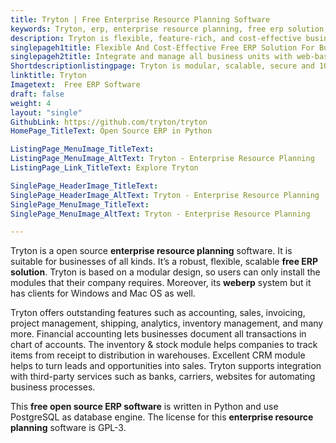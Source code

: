 ```yaml
---
title: Tryton | Free Enterprise Resource Planning Software
keywords: Tryton, erp, enterprise resource planning, free erp solution, free erp application, free open source erp software, weberp, erp modules
description: Tryton is flexible, feature-rich, and cost-effective business software. It’s an easy-to-use free ERP application and ideal for businesses of any size and type.
singlepageh1title: Flexible And Cost-Effective Free ERP Solution For Businesses
singlepageh2title: Integrate and manage all business units with web-based free open source ERP software. Highly scalable, secure, and modular system for every type of business.
Shortdescriptionlistingpage: Tryton is modular, scalable, secure and 100% open source ERP software for companies of all scales.
linktitle: Tryton
Imagetext:  Free ERP Software 
draft: false
weight: 4
layout: "single"
GithubLink: https://github.com/tryton/tryton
HomePage_TitleText: Open Source ERP in Python

ListingPage_MenuImage_TitleText: 
ListingPage_MenuImage_AltText: Tryton - Enterprise Resource Planning
ListingPage_Link_TitleText: Explore Tryton

SinglePage_HeaderImage_TitleText: 
SinglePage_HeaderImage_AltText: Tryton - Enterprise Resource Planning
SinglePage_MenuImage_TitleText: 
SinglePage_MenuImage_AltText: Tryton - Enterprise Resource Planning

---
```


Tryton is a open source **enterprise resource planning** software. It is suitable for businesses of all kinds. It’s a robust, flexible, scalable **free ERP solution**. Tryton is based on a modular design, so users can only install the modules that their company requires. Moreover, its **weberp** system but it has clients for Windows and Mac OS as well.

Tryton offers outstanding features such as accounting, sales, invoicing, project management, shipping, analytics, inventory management, and many more. Financial accounting lets businesses document all transactions in chart of accounts. The inventory &amp; stock module helps companies to track items from receipt to distribution in warehouses. Excellent CRM module helps to turn leads and opportunities into sales. Tryton supports integration with third-party services such as banks, carriers, websites for automating business processes.

This **free open source ERP software** is written in Python and use PostgreSQL as database engine. The license for this **enterprise resource planning** software is GPL-3.